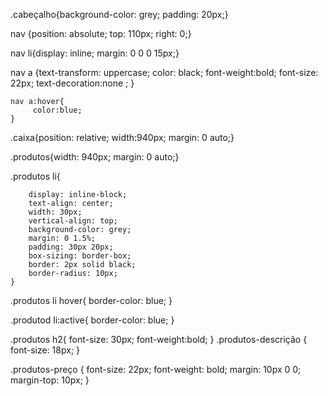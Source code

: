 .cabeçalho{background-color: grey;
padding: 20px;}

nav {position: absolute;
       top: 110px;
       right: 0;}

nav li{display: inline;
                 margin: 0 0 0 15px;}

nav a {text-transform: uppercase;
                color: black;
                font-weight:bold;
                font-size: 22px;
                text-decoration:none ;
    }      
    
    nav a:hover{
         color:blue;
    }

.caixa{position: relative;
       width:940px;
       margin: 0 auto;}

.produtos{width: 940px;
         margin: 0 auto;}

.produtos li{

        display: inline-block;
        text-align: center;
        width: 30px;
        vertical-align: top;
        background-color: grey;
        margin: 0 1.5%;
        padding: 30px 20px;
        box-sizing: border-box;
        border: 2px solid black;
        border-radius: 10px;
    }

.produtos li hover{
    border-color: blue;
}

.produtod li:active{
    border-color: blue;
}


.produtos h2{
        font-size: 30px;
        font-weight:bold;
}
.produtos-descrição {
          font-size: 18px;
}
       
.produtos-preço {
       font-size: 22px;
       font-weight: bold;
       margin: 10px 0 0;
       margin-top: 10px;
}

